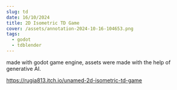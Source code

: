 ```yaml
---
slug: td
date: 16/10/2024
title: 2D Isometric TD Game
cover: /assets/annotation-2024-10-16-104653.png
tags:
  - godot
  - tdblender
---
```

m﻿ade with godot game engine, assets were made with the help of generative AI.

<https://rugia813.itch.io/unamed-2d-isometric-td-game>